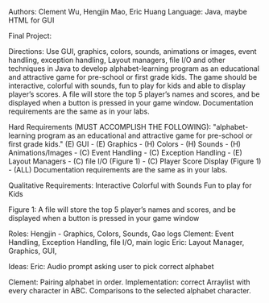 Authors: Clement Wu, Hengjin Mao, Eric Huang
Language: Java, maybe HTML for GUI

Final Project:

Directions:
Use GUI, graphics, colors, sounds, animations or images, event handling, exception handling, Layout 
managers, file I/O and other techniques in Java to develop alphabet-learning program as an educational 
and attractive game for pre-school or first grade kids.  The game should be interactive, colorful with sounds, 
fun to play for kids and able to display player’s scores. A file will store the top 5 player’s names and scores, 
and be displayed when a button is pressed in your game window.  Documentation requirements are the same as in your labs.

Hard Requirements (MUST ACCOMPLISH THE FOLLOWING):
"alphabet-learning program as an educational and attractive game for pre-school or first grade kids."
(E) GUI - 
(E) Graphics - 
(H) Colors - 
(H) Sounds - 
(H) Animations/Images - 
(C) Event Handling - 
(C) Exception Handling - 
(E) Layout Managers - 
(C) file I/O (Figure 1) -
(C) Player Score Display (Figure 1) -
(ALL) Documentation requirements are the same as in your labs.

Qualitative Requirements:
Interactive
Colorful with Sounds
Fun to play for Kids

Figure 1:
A file will store the top 5 player’s names and scores, and be displayed when a button is pressed in your game window

Roles:
Hengjin - Graphics, Colors, Sounds, Gao logs
Clement: Event Handling, Exception Handling, file I/O, main logic
Eric: Layout Manager, Graphics, GUI, 

Ideas:
Eric: Audio prompt asking user to pick correct alphabet

Clement: Pairing alphabet in order. Implementation: correct Arraylist with every character in ABC. Comparisons to the selected alphabet character.

